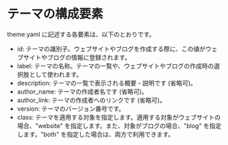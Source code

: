 テーマの構成要素
==============

theme.yaml に記述する各要素は、以下のとおりです。

- id: テーマの識別子。ウェブサイトやブログを作成する際に、この値がウェブサイトやブログの情報に登録されます。
- label: テーマの名称。テーマの一覧や、ウェブサイトやブログの作成時の選択肢として使われます。
- description: テーマの一覧で表示される概要・説明です (省略可)。
- author_name: テーマの作成者名です (省略可)。
- author_link: テーマの作成者へのリンクです (省略可)。
- version: テーマのバージョン番号です。
- class: テーマを適用する対象を指定します。適用する対象がウェブサイトの場合、"website" を指定します。また、対象がブログの場合、"blog" を指定します。"both" を指定した場合は、両方で利用できます。
